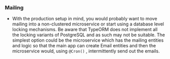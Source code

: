 ### Mailing

-   With the production setup in mind, you would probably want to move mailing
    into a non-clustered microservice or start using a database level locking
    mechanisms. Be aware that TypeORM does not implement all the locking variants
    of PostgreSQL and as such may not be suitable. The simplest option could be
    the microservice which has the mailing entities and logic so that the main
    app can create Email entities and then the microservice would, using `@Cron()`
    , intermittently send out the emails.
